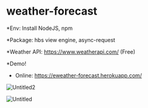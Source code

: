 # weather-forecast

*Env: Install NodeJS, npm

*Package: hbs view engine, async-request

*Weather API: https://www.weatherapi.com/ (Free)

*Demo! 

- Online: https://eweather-forecast.herokuapp.com/

![Untitled2](https://user-images.githubusercontent.com/62415557/163305367-3c0b500d-1950-4243-85d8-99e22f2df096.png)

![Untitled](https://user-images.githubusercontent.com/62415557/163304685-44a29094-f449-411d-b427-25b8e70ce290.png)

